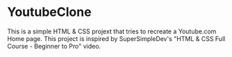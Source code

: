 # YoutubeClone

This is a simple HTML & CSS projext that tries to recreate a Youtube.com Home page. This project is inspired by SuperSimpleDev's "HTML & CSS Full Course - Beginner to Pro" video.
